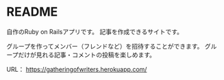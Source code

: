# README

自作のRuby on Railsアプリです。
記事を作成できるサイトです。

グループを作ってメンバー（フレンドなど）を招待することができます。
グループだけが見れる記事・コメントの投稿を楽しめます。

URL：
https://gatheringofwriters.herokuapp.com/
